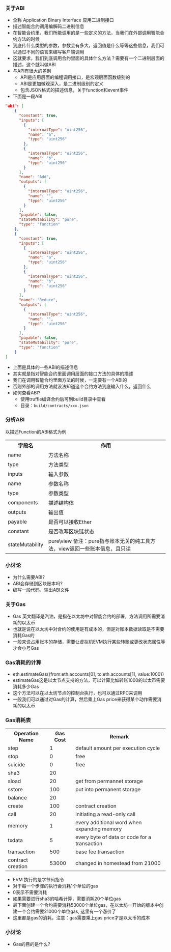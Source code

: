 ### 关于ABI

- 全称 Application Binary Interface 应用二进制接口
- 描述智能合约调用编解码二进制信息
- 在智能合约里，我们所能调用的是一些定义的方法，当我们在外部调用智能合约方法的时候
- 到底传什么类型的参数，参数会有多大，返回值是什么等等这些信息，我们可以通过不同的语言来编写客户端调用
- 这就要求，我们到底调用合约里面的具体什么方法？需要有一个二进制层面的描述，这个就叫做ABI
- 与API有很大的差别
    * API是应用层面的编程调用接口，是宏观层面函数级别的
    * ABI是更加微观深入，是二进制级别的定义
    * 包含JSON格式的描述信息，关于function和event事件
- 下面是一段ABI

```json
"abi": [
    {
      "constant": true,
      "inputs": [
        {
          "internalType": "uint256",
          "name": "a",
          "type": "uint256"
        },
        {
          "internalType": "uint256",
          "name": "b",
          "type": "uint256"
        }
      ],
      "name": "Add",
      "outputs": [
        {
          "internalType": "uint256",
          "name": "",
          "type": "uint256"
        }
      ],
      "payable": false,
      "stateMutability": "pure",
      "type": "function"
    },
    {
      "constant": true,
      "inputs": [
        {
          "internalType": "uint256",
          "name": "a",
          "type": "uint256"
        },
        {
          "internalType": "uint256",
          "name": "b",
          "type": "uint256"
        }
      ],
      "name": "Reduce",
      "outputs": [
        {
          "internalType": "uint256",
          "name": "",
          "type": "uint256"
        }
      ],
      "payable": false,
      "stateMutability": "pure",
      "type": "function"
    }
]
```

- 上面是具体的一些ABI的描述信息
- 其实就是指对智能合约里面调用层面的接口方法的具体的描述
- 我们在调用智能合约里面方法的时候，一定要有一个ABI的
- 否则外部的调用方法就没法知道这个合约方法到底输入什么，返回什么
- 如何查看ABI?
    * 使用truffle编译合约后可到build目录中查看 
    * 目录：`build/contracts/xxx.json`

### 分析ABI

以描述Function的ABI格式为例

<table>
    <tr>
        <th>字段名</th>
        <th>作用</th>
    </tr>
    <tr>
        <td>name</td>
        <td>方法名称</td>
    </tr>
    <tr>
        <td>type</td>
        <td>方法类型</td>
    </tr>
    <tr>
        <td>inputs</td>
        <td>输入参数</td>
    </tr>
    <tr>
        <td>name</td>
        <td>参数名称</td>
    </tr>
    <tr>
        <td>type</td>
        <td>参数类型</td>
    </tr>
    <tr>
        <td>components</td>
        <td>描述结构体</td>
    </tr>
    <tr>
        <td>outputs</td>
        <td>输出值</td>
    </tr>
    <tr>
        <td>payable</td>
        <td>是否可以接收Ether</td>
    </tr>
    <tr>
        <td>constant</td>
        <td>是否改写区块链状态</td>
    </tr>
    <tr>
        <td>stateMutability</td>
        <td>pure\view 备注：pure指与账本无关的纯工具方法，view返回一些账本信息，且只读</td>
    </tr>
</table>

### 小讨论

- 为什么需要ABI?
- ABI会存储到区块账本吗?
- 编写一段代码，输出ABI文件

### 关于Gas

- Gas 英文翻译是汽油，是指在以太坊中对智能合约的部署，方法调用所需要消耗的以太币
- 也就是说在以太坊中对合约的使用是有成本的，但是对账本数据读取是不需要消耗Gas的
- 一般来说占用账本的存储，需要让虚拟机EVM执行某些转账或更改状态属性等才会小号Gas

### Gas消耗的计算

- eth.estimateGas({from:eth.accounts[0], to:eth.accounts[1], value:1000})
- estimateGas这是以太节点支持的方法，可以计算比如转账1000的以太币需要消耗多少Gas
- 这个方法可以在以太坊节点的控制台执行，也可以通过RPC来调用
- 一般我们可以通过对Gas的计算，然后乘上Gas price来获得某个动作需要消耗的以太币

### Gas消耗表

<table>
    <tr>
        <th>Operation Name</th>
        <th>Gas Cost</th>
        <th>Remark</th>
    </tr>
    <tr>
        <td>step</td>
        <td>1</td>
        <td>default amount per execution cycle</td>
    </tr>
    <tr>
        <td>stop</td>
        <td>0</td>
        <td>free</td>
    </tr>
    <tr>
        <td>suicide</td>
        <td>0</td>
        <td>free</td>
    </tr>
    <tr>
        <td>sha3</td>
        <td>20</td>
        <td></td>
    </tr>
    <tr>
        <td>sload</td>
        <td>20</td>
        <td>get from permannet storage</td>
    </tr>
    <tr>
        <td>sstore</td>
        <td>100</td>
        <td>put into permanent storage</td>
    </tr>
    <tr>
        <td>balance</td>
        <td>20</td>
        <td></td>
    </tr>
    <tr>
        <td>create</td>
        <td>100</td>
        <td>contract creation</td>
    </tr>
    <tr>
        <td>call</td>
        <td>20</td>
        <td>initiating a read-only call</td>
    </tr>
    <tr>
        <td>memory</td>
        <td>1</td>
        <td>every additional word when expanding memory</td>
    </tr>
    <tr>
        <td>txdata</td>
        <td>5</td>
        <td>every byte of data or code for a transaction</td>
    </tr>
    <tr>
        <td>transaction</td>
        <td>500</td>
        <td>base fee transaction</td>
    </tr>
    <tr>
        <td>contract creation</td>
        <td>53000</td>
        <td>changed in homestead from 21000</td>
    </tr>
</table>

- EVM 执行的是字节码指令
- 对于每一个步骤的执行会消耗1个单位的gas
- 0表示不需要消耗
- 如果需要进行sha3的哈希计算，需要消耗20个单位gas
- 最下面创建一个合约需要消耗53000个单位gas，在以太坊一开始的版本中创建一个合约需要21000个单位gas, 这里有一个涨价了
- 这里都是gas的消耗，注意：gas需要乘上gas price才是以太币的成本

### 小讨论

- Gas的目的是什么?